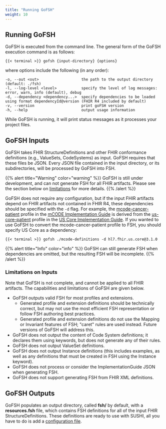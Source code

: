 ```yaml
---
title: "Running GoFSH"
weight: 10
---
```


## Running GoFSH

GoFSH is executed from the command line. The general form of the GoFSH execution command is as follows:

```shell
{{< terminal >}} gofsh {input-directory} {options}
```

where options include the following (in any order):

```text
-o, --out <out>                   the path to the output directory (default: ./fsh)
-l, --log-level <level>           specify the level of log messages: error, warn, info (default), debug
-d, --dependency <dependency...>  specify dependencies to be loaded using format dependencyId@version (FHIR R4 included by default)
-v, --version                     print goFSH version
-h, --help                        output usage information
```

While GoFSH is running, it will print status messages as it processes your project files.

## GoFSH Inputs

GoFSH takes FHIR StructureDefinitions and other FHIR conformance definitions (e.g., ValueSets, CodeSystems) as input. GoFSH requires that these files be JSON. Every JSON file contained in the input directory, or its subdirectories, will be processed by GoFSH into FSH.

{{% alert title="Warning" color="warning" %}}
GoFSH is still under development, and can not generate FSH for all FHIR artifacts. Please see the section below on [limitations](#limitations-on-inputs) for more details.
{{% /alert %}}

GoFSH does not require any configuration, but if the input FHIR artifacts depend on FHIR artifacts not contained in FHIR R4, these dependencies should be specified with the `-d` flag. For example, the [mcode-cancer-patient](http://hl7.org/fhir/us/mcode/StructureDefinition-mcode-cancer-patient.html) profile in the [mCODE Implementation Guide](http://hl7.org/fhir/us/mcode/) is derived from the [us-core-patient](http://hl7.org/fhir/us/core/STU3.1/StructureDefinition-us-core-patient.html) profile in the [US Core Implementation Guide](http://hl7.org/fhir/us/core/). If you wanted to use GoFSH to convert the mcode-cancer-patient profile to FSH, you should specify US Core as a dependency:
```shell
{{< terminal >}} gofsh ./mcode-definitions -d hl7.fhir.us.core@3.1.0
```

{{% alert title="Info" color="info" %}}
GoFSH can still generate FSH when dependencies are omitted, but the resulting FSH will be incomplete.
{{% /alert %}}

### Limitations on Inputs

Note that GoFSH is not complete, and cannot be applied to all FHIR artifacts. The capabilities and limitations of GoFSH are given below.

* GoFSH outputs valid FSH for most profiles and extensions.
  * Generated profile and extension definitions should be technically correct, but may not use the most efficient FSH representation or follow FSH authoring best practices.
  * Generated profile and extension definitions do not use the Mapping or Invariant features of FSH; "caret" rules are used instead. Future versions of GoFSH will address this.
* GoFSH does not output the content of Code System definitions; it declares them using keywords, but does not generate any of their rules.
* GoFSH does not output ValueSet definitions.
* GoFSH does not output Instance definitions (this includes examples, as well as any definitions that must be created in FSH using the Instance keyword).
* GoFSH does not process or consider the ImplementationGuide JSON when generating FSH.
* GoFSH does not support generating FSH from FHIR XML definitions.

## GoFSH Outputs

GoFSH populates an output directory, called **fsh/** by default, with a **resources.fsh** file, which contains FSH definitions for all of the input FHIR StructureDefinitions. These definitions are ready to use with SUSHI, all you have to do is add a [configuration file](/docs-beta/sushi/configuration).